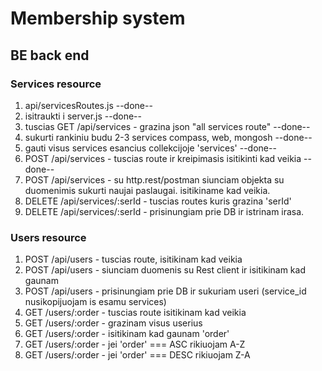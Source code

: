 # Membership system

## BE back end

### Services resource

1. api/servicesRoutes.js --done--
2. isitraukti i server.js --done--
3. tuscias GET /api/services - grazina json "all services route" --done--
4. sukurti rankiniu budu 2-3 services compass, web, mongosh --done--
5. gauti visus services esancius collekcijoje 'services' --done--
6. POST /api/services - tuscias route ir kreipimasis isitikinti kad veikia --done--
7. POST /api/services - su http.rest/postman siunciam objekta su duomenimis sukurti naujai paslaugai. isitikiname kad veikia.
8. DELETE /api/services/:serId - tuscias routes kuris grazina 'serId'
9. DELETE /api/services/:serId - prisinungiam prie DB ir istrinam irasa.

### Users resource

1. POST /api/users - tuscias route, isitikinam kad veikia
2. POST /api/users - siunciam duomenis su Rest client ir isitikinam kad gaunam
3. POST /api/users - prisinungiam prie DB ir sukuriam useri (service_id nusikopijuojam is esamu services)
4. GET /users/:order - tuscias route isitikinam kad veikia
5. GET /users/:order - grazinam visus userius
6. GET /users/:order - isitikinam kad gaunam 'order'
7. GET /users/:order - jei 'order' === ASC rikiuojam A-Z
8. GET /users/:order - jei 'order' === DESC rikiuojam Z-A
